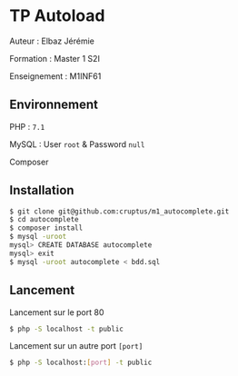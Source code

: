 # TP Autoload

Auteur : Elbaz Jérémie

Formation : Master 1 S2I
 
Enseignement : M1INF61

## Environnement 

PHP : `7.1`

MySQL : User `root` & Password `null`

Composer

## Installation

```bash
$ git clone git@github.com:cruptus/m1_autocomplete.git
$ cd autocomplete
$ composer install
$ mysql -uroot
mysql> CREATE DATABASE autocomplete
mysql> exit
$ mysql -uroot autocomplete < bdd.sql
```

## Lancement 
Lancement sur le port 80
```bash
$ php -S localhost -t public
```
Lancement sur un autre port `[port]`
```bash
$ php -S localhost:[port] -t public
```